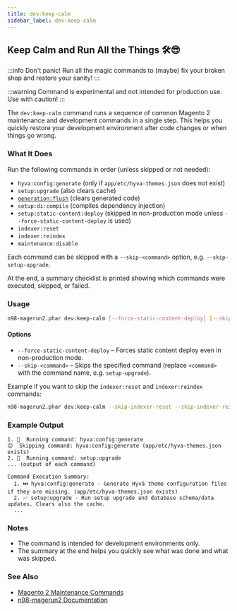 ```yaml
---
title: dev:keep-calm
sidebar_label: dev:keep-calm
---
```


## Keep Calm and Run All the Things 🛠️😎

:::info
Don't panic! Run all the magic commands to (maybe) fix your broken shop and restore your sanity!
:::

:::warning
Command is experimental and not intended for production use. Use with caution!
:::

The `dev:keep-calm` command runs a sequence of common Magento 2 maintenance and development commands in a single step. This helps you quickly restore your development environment after code changes or when things go wrong.

### What It Does

Run the following commands in order (unless skipped or not needed):

- `hyva:config:generate` (only if `app/etc/hyva-themes.json` does not exist)
- `setup:upgrade` (also clears cache)
- [`generation:flush`](../generation/generation-flush-command.md) (clears generated code)
- `setup:di:compile` (compiles dependency injection)
- `setup:static-content:deploy` (skipped in non-production mode unless `--force-static-content-deploy` is used)
- `indexer:reset`
- `indexer:reindex`
- `maintenance:disable`

Each command can be skipped with a `--skip-<command>` option, e.g. `--skip-setup-upgrade`.

At the end, a summary checklist is printed showing which commands were executed, skipped, or failed.

### Usage

```bash
n98-magerun2.phar dev:keep-calm [--force-static-content-deploy] [--skip-setup-upgrade] [--skip-indexer-reindex] ...
```

#### Options

- `--force-static-content-deploy` – Forces static content deploy even in non-production mode.
- `--skip-<command>` – Skips the specified command (replace `<command>` with the command name, e.g. `setup-upgrade`).

Example if you want to skip the `indexer:reset` and `indexer:reindex` commands:

```bash
n98-magerun2.phar dev:keep-calm --skip-indexer-reset --skip-indexer-reindex
```

### Example Output

```text
1. 🚀  Running command: hyva:config:generate
😊  Skipping command: hyva:config:generate (app/etc/hyva-themes.json exists)
2. 🚀  Running command: setup:upgrade
... (output of each command)

Command Execution Summary:
  1. ⏭️ hyva:config:generate - Generate Hyvä theme configuration files if they are missing. (app/etc/hyva-themes.json exists)
  2. ✅ setup:upgrade - Run setup upgrade and database schema/data updates. Clears also the cache.
  ...
```

### Notes

- The command is intended for development environments only.
- The summary at the end helps you quickly see what was done and what was skipped.

### See Also

- [Magento 2 Maintenance Commands](https://devdocs.magento.com/guides/v2.4/config-guide/cli/config-cli-subcommands-maint.html)
- [n98-magerun2 Documentation](../../README.md)

